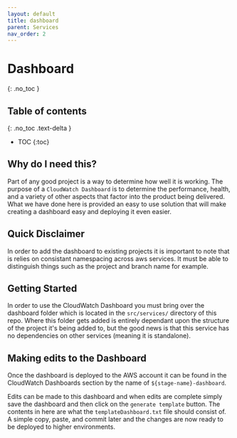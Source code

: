 ```yaml
---
layout: default
title: dashboard
parent: Services
nav_order: 2
---
```


# Dashboard
{: .no_toc }

## Table of contents
{: .no_toc .text-delta }

- TOC
{:toc}

## Why do I need this?
Part of any good project is a way to determine how well it is working. The purpose of a `CloudWatch Dashboard` is to determine the performance, health, and a variety of other aspects that factor into the product being delivered. What we have done here is provided an easy to use solution that will make creating a dashboard easy and deploying it even easier.

## Quick Disclaimer
In order to add the dashboard to existing projects it is important to note that is relies on consistant namespacing across aws services. It must be able to distinguish things such as the project and branch name for example.

## Getting Started
In order to use the CloudWatch Dashboard you must bring over the dashboard folder which is located in the `src/services/` directory of this repo. Where this folder gets added is entirely dependant upon the structure of the project it's being added to, but the good news is that this service has no dependencies on other services (meaning it is standalone).

## Making edits to the Dashboard
Once the dashboard is deployed to the AWS account it can be found in the CloudWatch Dashboards section by the name of `${stage-name}-dashboard`.

Edits can be made to this dashboard and when edits are complete simply save the dashboard and then click on the `generate template` button. The contents in here are what the `templateDashboard.txt` file should consist of. A simple copy, paste, and commit later and the changes are now ready to be deployed to higher environments.
